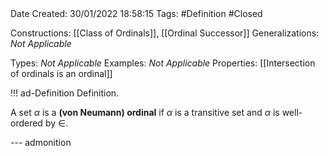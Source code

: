 <br />
<br />

Date Created: 30/01/2022 18:58:15
Tags: #Definition #Closed 

Constructions: [[Class of Ordinals]], [[Ordinal Successor]]
Generalizations: _Not Applicable_

Types: _Not Applicable_
Examples: _Not Applicable_
Properties: [[Intersection of ordinals is an ordinal]]

!!! ad-Definition Definition.

A set $\alpha$ is a **(von Neumann) ordinal** if $\alpha$ is a transitive set and $\alpha$ is well-ordered by $\in$.

--- admonition
